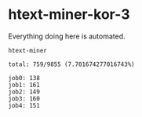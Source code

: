 # htext-miner-kor-3

Everything doing here is automated.

```
htext-miner

total: 759/9855 (7.701674277016743%)

job0: 138
job1: 161
job2: 149
job3: 160
job4: 151
```